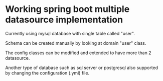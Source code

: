 # Working spring boot multiple datasource implementation
Currently using mysql database with single table called "user".

Schema can be created manually by looking at domain "user" class.

The config classes can be modified and extended to have more than 2 datasource.

Another type of database such as sql server or postgresql also supported by changing the configuration (.yml) file.